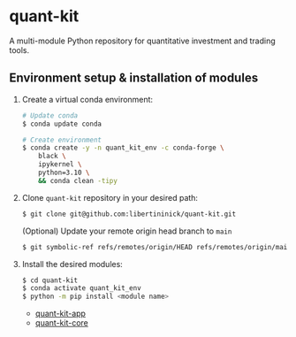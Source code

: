 # quant-kit
A multi-module Python repository for quantitative investment and trading tools.


## Environment setup & installation of modules
1. Create a virtual conda environment:
    ```bash
    # Update conda
    $ conda update conda

    # Create environment
    $ conda create -y -n quant_kit_env -c conda-forge \
        black \
        ipykernel \
        python=3.10 \
        && conda clean -tipy
    ```

2. Clone `quant-kit` repository in your desired path:
    ```bash
    $ git clone git@github.com:libertininick/quant-kit.git
    ```

    (Optional) Update your remote origin head branch to `main`
    ```bash
    $ git symbolic-ref refs/remotes/origin/HEAD refs/remotes/origin/main
    ```

3. Install the desired modules:
    ```bash
    $ cd quant-kit
    $ conda activate quant_kit_env
    $ python -m pip install <module name>
    ```
    - [quant-kit-app](quant-kit-app/README.md)
    - [quant-kit-core](quant-kit-core/README.md)